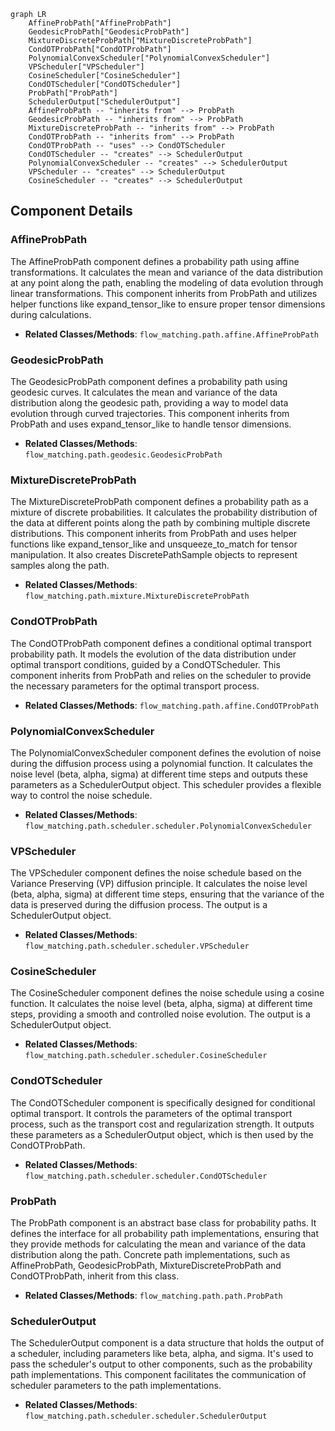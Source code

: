 ```mermaid
graph LR
    AffineProbPath["AffineProbPath"]
    GeodesicProbPath["GeodesicProbPath"]
    MixtureDiscreteProbPath["MixtureDiscreteProbPath"]
    CondOTProbPath["CondOTProbPath"]
    PolynomialConvexScheduler["PolynomialConvexScheduler"]
    VPScheduler["VPScheduler"]
    CosineScheduler["CosineScheduler"]
    CondOTScheduler["CondOTScheduler"]
    ProbPath["ProbPath"]
    SchedulerOutput["SchedulerOutput"]
    AffineProbPath -- "inherits from" --> ProbPath
    GeodesicProbPath -- "inherits from" --> ProbPath
    MixtureDiscreteProbPath -- "inherits from" --> ProbPath
    CondOTProbPath -- "inherits from" --> ProbPath
    CondOTProbPath -- "uses" --> CondOTScheduler
    CondOTScheduler -- "creates" --> SchedulerOutput
    PolynomialConvexScheduler -- "creates" --> SchedulerOutput
    VPScheduler -- "creates" --> SchedulerOutput
    CosineScheduler -- "creates" --> SchedulerOutput
```

## Component Details

### AffineProbPath
The AffineProbPath component defines a probability path using affine transformations. It calculates the mean and variance of the data distribution at any point along the path, enabling the modeling of data evolution through linear transformations. This component inherits from ProbPath and utilizes helper functions like expand_tensor_like to ensure proper tensor dimensions during calculations.
- **Related Classes/Methods**: `flow_matching.path.affine.AffineProbPath`

### GeodesicProbPath
The GeodesicProbPath component defines a probability path using geodesic curves. It calculates the mean and variance of the data distribution along the geodesic path, providing a way to model data evolution through curved trajectories. This component inherits from ProbPath and uses expand_tensor_like to handle tensor dimensions.
- **Related Classes/Methods**: `flow_matching.path.geodesic.GeodesicProbPath`

### MixtureDiscreteProbPath
The MixtureDiscreteProbPath component defines a probability path as a mixture of discrete probabilities. It calculates the probability distribution of the data at different points along the path by combining multiple discrete distributions. This component inherits from ProbPath and uses helper functions like expand_tensor_like and unsqueeze_to_match for tensor manipulation. It also creates DiscretePathSample objects to represent samples along the path.
- **Related Classes/Methods**: `flow_matching.path.mixture.MixtureDiscreteProbPath`

### CondOTProbPath
The CondOTProbPath component defines a conditional optimal transport probability path. It models the evolution of the data distribution under optimal transport conditions, guided by a CondOTScheduler. This component inherits from ProbPath and relies on the scheduler to provide the necessary parameters for the optimal transport process.
- **Related Classes/Methods**: `flow_matching.path.affine.CondOTProbPath`

### PolynomialConvexScheduler
The PolynomialConvexScheduler component defines the evolution of noise during the diffusion process using a polynomial function. It calculates the noise level (beta, alpha, sigma) at different time steps and outputs these parameters as a SchedulerOutput object. This scheduler provides a flexible way to control the noise schedule.
- **Related Classes/Methods**: `flow_matching.path.scheduler.scheduler.PolynomialConvexScheduler`

### VPScheduler
The VPScheduler component defines the noise schedule based on the Variance Preserving (VP) diffusion principle. It calculates the noise level (beta, alpha, sigma) at different time steps, ensuring that the variance of the data is preserved during the diffusion process. The output is a SchedulerOutput object.
- **Related Classes/Methods**: `flow_matching.path.scheduler.scheduler.VPScheduler`

### CosineScheduler
The CosineScheduler component defines the noise schedule using a cosine function. It calculates the noise level (beta, alpha, sigma) at different time steps, providing a smooth and controlled noise evolution. The output is a SchedulerOutput object.
- **Related Classes/Methods**: `flow_matching.path.scheduler.scheduler.CosineScheduler`

### CondOTScheduler
The CondOTScheduler component is specifically designed for conditional optimal transport. It controls the parameters of the optimal transport process, such as the transport cost and regularization strength. It outputs these parameters as a SchedulerOutput object, which is then used by the CondOTProbPath.
- **Related Classes/Methods**: `flow_matching.path.scheduler.scheduler.CondOTScheduler`

### ProbPath
The ProbPath component is an abstract base class for probability paths. It defines the interface for all probability path implementations, ensuring that they provide methods for calculating the mean and variance of the data distribution along the path. Concrete path implementations, such as AffineProbPath, GeodesicProbPath, MixtureDiscreteProbPath and CondOTProbPath, inherit from this class.
- **Related Classes/Methods**: `flow_matching.path.path.ProbPath`

### SchedulerOutput
The SchedulerOutput component is a data structure that holds the output of a scheduler, including parameters like beta, alpha, and sigma. It's used to pass the scheduler's output to other components, such as the probability path implementations. This component facilitates the communication of scheduler parameters to the path implementations.
- **Related Classes/Methods**: `flow_matching.path.scheduler.scheduler.SchedulerOutput`
